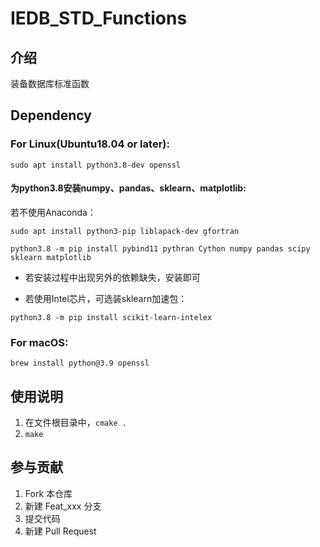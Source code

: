 # IEDB_STD_Functions

## 介绍
装备数据库标准函数

## Dependency
### For Linux(Ubuntu18.04 or later):
```sudo apt install python3.8-dev openssl```
#### 为python3.8安装numpy、pandas、sklearn、matplotlib:
若不使用Anaconda：

```sudo apt install python3-pip liblapack-dev gfortran```

```python3.8 -m pip install pybind11 pythran Cython numpy pandas scipy sklearn matplotlib```

- 若安装过程中出现另外的依赖缺失，安装即可

- 若使用Intel芯片，可选装sklearn加速包：

```python3.8 -m pip install scikit-learn-intelex```

### For macOS:
```brew install python@3.9 openssl```
## 使用说明

1.  在文件根目录中，```cmake .```
2.  ```make```

## 参与贡献

1.  Fork 本仓库
2.  新建 Feat_xxx 分支
3.  提交代码
4.  新建 Pull Request
